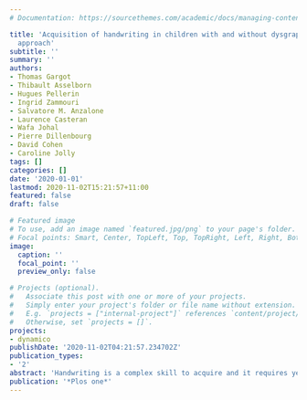 ```yaml
---
# Documentation: https://sourcethemes.com/academic/docs/managing-content/

title: 'Acquisition of handwriting in children with and without dysgraphia: A computational
  approach'
subtitle: ''
summary: ''
authors:
- Thomas Gargot
- Thibault Asselborn
- Hugues Pellerin
- Ingrid Zammouri
- Salvatore M. Anzalone
- Laurence Casteran
- Wafa Johal
- Pierre Dillenbourg
- David Cohen
- Caroline Jolly
tags: []
categories: []
date: '2020-01-01'
lastmod: 2020-11-02T15:21:57+11:00
featured: false
draft: false

# Featured image
# To use, add an image named `featured.jpg/png` to your page's folder.
# Focal points: Smart, Center, TopLeft, Top, TopRight, Left, Right, BottomLeft, Bottom, BottomRight.
image:
  caption: ''
  focal_point: ''
  preview_only: false

# Projects (optional).
#   Associate this post with one or more of your projects.
#   Simply enter your project's folder or file name without extension.
#   E.g. `projects = ["internal-project"]` references `content/project/deep-learning/index.md`.
#   Otherwise, set `projects = []`.
projects: 
- dynamico
publishDate: '2020-11-02T04:21:57.234702Z'
publication_types:
- '2'
abstract: 'Handwriting is a complex skill to acquire and it requires years of training to be mastered. Children presenting dysgraphia exhibit difficulties automatizing their handwriting. This can bring anxiety and can negatively impact education. 280 children were recruited in schools and specialized clinics to perform the Concise Evaluation Scale for Children’s Handwriting (BHK) on digital tablets. Within this dataset, we identified children with dysgraphia. Twelve digital features describing handwriting through different aspects (static, kinematic, pressure and tilt) were extracted and used to create linear models to investigate handwriting acquisition throughout education. K-means clustering was performed to define a new classification of dysgraphia. Linear models show that three features only (two kinematic and one static) showed a significant association to predict change of handwriting quality in control children. Most kinematic and statics features interacted with age. Results suggest that children with dysgraphia do not simply differ from ones without dysgraphia by quantitative differences on the BHK scale but present a different development in terms of static, kinematic, pressure and tilt features. The K-means clustering yielded 3 clusters (Ci). Children in C1 presented mild dysgraphia usually not detected in schools whereas children in C2 and C3 exhibited severe dysgraphia. Notably, C2 contained individuals displaying abnormalities in term of kinematics and pressure whilst C3 regrouped children showing mainly tilt problems. The current results open new opportunities for automatic detection of children with dysgraphia in classroom. We also believe that the training of pressure and tilt may open new therapeutic opportunities through serious games.'
publication: '*Plos one*'
---
```


